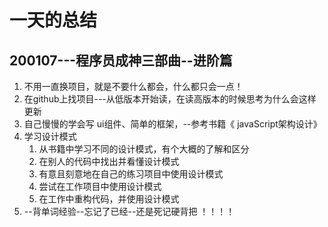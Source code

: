 # 一天的总结
## 200107---程序员成神三部曲--进阶篇

1. 不用一直换项目，就是不要什么都会，什么都只会一点！
2. 在github上找项目---从低版本开始读，在读高版本的时候思考为什么会这样更新
3. 自己慢慢的学会写 ui组件、简单的框架，--参考书籍《 javaScript架构设计》
4. 学习设计模式
   1. 从书籍中学习不同的设计模式，有个大概的了解和区分
   2. 在别人的代码中找出并看懂设计模式
   3. 有意且刻意地在自己的练习项目中使用设计模式
   4. 尝试在工作项目中使用设计模式
   5. 在工作中重构代码，并使用设计模式
5. --背单词经验--忘记了已经--还是死记硬背把 ！！！！